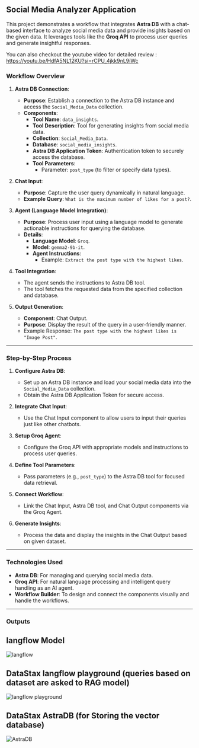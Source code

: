 ## Social Media Analyzer Application 

This project demonstrates a workflow that integrates **Astra DB** with a chat-based interface to analyze social media data and provide insights based on the given data. It leverages tools like the **Groq API** to process user queries and generate insightful responses.<br/>   
 
 
You can also checkout the youtube video for detailed review  : https://youtu.be/HdfA5NL12KU?si=rCPU_4jkk9nL9iWc
<br/>     
### Workflow Overview   
     
1. **Astra DB Connection**:
    - **Purpose**: Establish a connection to the Astra DB instance and access the `Social_Media_Data` collection.  
    - **Components**:   
        - **Tool Name**: `data_insights`.  
        - **Tool Description**: Tool for generating insights from social media data.  
        - **Collection**: `Social_Media_Data`.  
        - **Database**: `social_media_insights`.
        - **Astra DB Application Token**: Authentication token to securely access the database.  
        - **Tool Parameters**:
            - Parameter: `post_type` (to filter or specify data types).
  
2. **Chat Input**: 
    - **Purpose**: Capture the user query dynamically in natural language.  
    - **Example Query**: `What is the maximum number of likes for a post?`.   

3. **Agent (Language Model Integration)**:
    - **Purpose**: Process user input using a language model to generate actionable instructions for querying the database. 
    - **Details**:
        - **Language Model**: `Groq`. 
        - **Model**: `gemma2-9b-it`. 
        - **Agent Instructions**:
            - Example: `Extract the post type with the highest likes`.

4. **Tool Integration**:  
    - The agent sends the instructions to Astra DB tool.   
    - The tool fetches the requested data from the specified collection and database.

5. **Output Generation**:
    - **Component**: Chat Output.
    - **Purpose**: Display the result of the query in a user-friendly manner.
    - Example Response: `The post type with the highest likes is "Image Post"`.
 
---

### Step-by-Step Process

1. **Configure Astra DB**:
   - Set up an Astra DB instance and load your social media data into the `Social_Media_Data` collection.
   - Obtain the Astra DB Application Token for secure access.

2. **Integrate Chat Input**:
   - Use the Chat Input component to allow users to input their queries just like other chatbots.

3. **Setup Groq Agent**:
   - Configure the Groq API with appropriate models and instructions to process user queries.

4. **Define Tool Parameters**:
   - Pass parameters (e.g., `post_type`) to the Astra DB tool for focused data retrieval.

5. **Connect Workflow**:
   - Link the Chat Input, Astra DB tool, and Chat Output components via the Groq Agent.

6. **Generate Insights**:
   - Process the data and display the insights in the Chat Output based on given dataset.

---

### Technologies Used

- **Astra DB**: For managing and querying social media data.
- **Groq API**: For natural language processing and intelligent query handling as an AI agent.
- **Workflow Builder**: To design and connect the components visually and handle the workflows.


---

### Outputs

## langflow Model

![langflow](https://github.com/user-attachments/assets/5fdc3e0d-90d5-4fed-b234-cb2bc9ca34d0)


## DataStax langflow playground (queries based on dataset are asked to RAG model)

![langflow playground](https://github.com/user-attachments/assets/43d8ea2b-ec86-4765-9fd1-ec25008e5220)

## DataStax AstraDB (for Storing the vector database)

![AstraDB](https://github.com/user-attachments/assets/25e939cb-c7b5-470c-84f7-cfbffde3e472)


